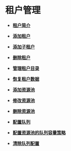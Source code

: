 # 租户管理<a name="mrs_01_0537"></a>

-   **[租户简介](租户简介-39.md)**  

-   **[添加租户](添加租户-40.md)**  

-   **[添加子租户](添加子租户-41.md)**  

-   **[删除租户](删除租户-42.md)**  

-   **[管理租户目录](管理租户目录-43.md)**  

-   **[恢复租户数据](恢复租户数据-44.md)**  

-   **[添加资源池](添加资源池-45.md)**  

-   **[修改资源池](修改资源池-46.md)**  

-   **[删除资源池](删除资源池-47.md)**  

-   **[配置队列](配置队列-48.md)**  

-   **[配置资源池的队列容量策略](配置资源池的队列容量策略-49.md)**  

-   **[清除队列配置](清除队列配置-50.md)**  


